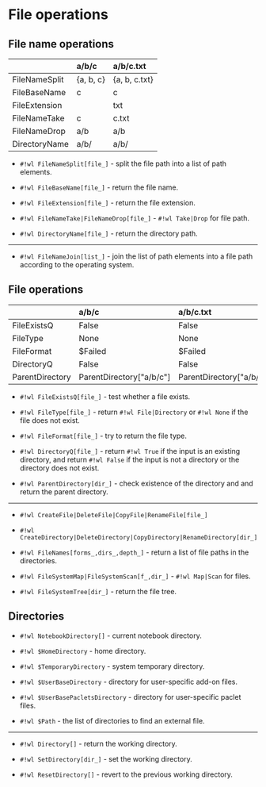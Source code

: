 # File operations


## File name operations

|               | a/b/c     | a/b/c.txt     |
| :------------ | :-------- | :------------ |
| FileNameSplit | {a, b, c} | {a, b, c.txt} |
| FileBaseName  | c         | c             |
| FileExtension |           | txt           |
| FileNameTake  | c         | c.txt         |
| FileNameDrop  | a/b       | a/b           |
| DirectoryName | a/b/      | a/b/          |

* `#!wl FileNameSplit[file_]` - split the file path into a list of path elements.

* `#!wl FileBaseName[file_]` - return the file name.

* `#!wl FileExtension[file_]` - return the file extension.

* `#!wl FileNameTake|FileNameDrop[file_]` - `#!wl Take|Drop` for file path.

* `#!wl DirectoryName[file_]` - return the directory path.

---

* `#!wl FileNameJoin[list_]` - join the list of path elements into a file path according to the operating system.


## File operations

|                 | a/b/c                    | a/b/c.txt                    | /Downloads/test/sub1 | /Downloads/test/sub1/file1.txt                    |
| :-------------- | :----------------------- | :--------------------------- | :------------------- | :------------------------------------------------ |
| FileExistsQ     | False                    | False                        | True                 | True                                              |
| FileType        | None                     | None                         | Directory            | File                                              |
| FileFormat      | $Failed                  | $Failed                      | Directory            | Text                                              |
| DirectoryQ      | False                    | False                        | True                 | False                                             |
| ParentDirectory | ParentDirectory["a/b/c"] | ParentDirectory["a/b/c.txt"] | /Downloads/test      | ParentDirectory["/Downloads/test/sub1/file1.txt"] |

* `#!wl FileExistsQ[file_]` - test whether a file exists.

* `#!wl FileType[file_]` - return `#!wl File|Directory` or `#!wl None` if the file does not exist.

* `#!wl FileFormat[file_]` - try to return the file type.

* `#!wl DirectoryQ[file_]` - return `#!wl True` if the input is an existing directory, and return `#!wl False` if the input is not a directory or the directory does not exist.

* `#!wl ParentDirectory[dir_]` - check existence of the directory and and return the parent directory.

---

* `#!wl CreateFile|DeleteFile|CopyFile|RenameFile[file_]`

* `#!wl CreateDirectory|DeleteDirectory|CopyDirectory|RenameDirectory[dir_]`

* `#!wl FileNames[forms_,dirs_,depth_]` - return a list of file paths in the directories.

* `#!wl FileSystemMap|FileSystemScan[f_,dir_]` - `#!wl Map|Scan` for files.

* `#!wl FileSystemTree[dir_]` - return the file tree.


## Directories

* `#!wl NotebookDirectory[]` - current notebook directory.

* `#!wl $HomeDirectory` - home directory.

* `#!wl $TemporaryDirectory` - system temporary directory.

* `#!wl $UserBaseDirectory` - directory for user-specific add-on files.

* `#!wl $UserBasePacletsDirectory` - directory for user-specific paclet files.

* `#!wl $Path` - the list of directories to find an external file.

---

* `#!wl Directory[]` - return the working directory.

* `#!wl SetDirectory[dir_]` - set the working directory.

* `#!wl ResetDirectory[]` - revert to the previous working directory.
